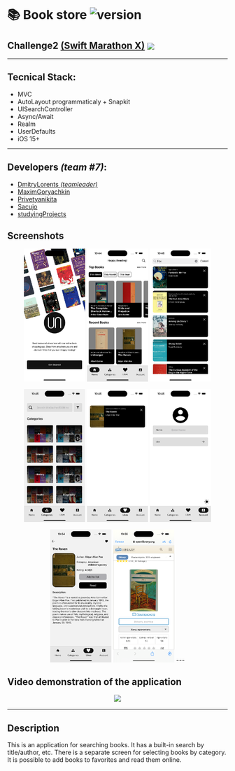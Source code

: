# 📚 Book store ![version](https://img.shields.io/badge/v1.0-release-green?link=release)

## Challenge2 [(Swift Marathon X)](https://t.me/swiftmarathon) <a href="url"><img src="https://github.com/DmitryLorents/Bomba-Challenge1/blob/dmitry/readmeFix/Bomba-Challenge1/SupportingFiles/Assets.xcassets/ReadmeFiles/swiftMarathon.imageset/swift%20Marathon.jpeg" height="auto" width="30" align="center"></a>

---

## Tecnical Stack:

* MVC
* AutoLayout programmaticaly + Snapkit
* UISearchController
* Async/Await
* Realm
* UserDefaults
* iOS 15+

---

## Developers *(team #7)*:

* [DmitryLorents *(teamleader)*](https://github.com/DmitryLorents)
* [MaximGoryachkin](https://github.com/MaximGoryachkin)
* [Privetyanikita](https://github.com/Privetyanikita)
* [Sacujo](https://github.com/Sacujo)
* [studyingProjects](https://github.com/studyingProjects)


## Screenshots
<p align="center">
<img src="https://github.com/DmitryLorents/BookStore/blob/develop/BookStore/SupportingFiles/Assets.xcassets/ReadmeImages/WelcomeVC.imageset/WelcomeVC.png" width="140"/> <img src="https://github.com/DmitryLorents/BookStore/blob/develop/BookStore/SupportingFiles/Assets.xcassets/ReadmeImages/HomeVC.imageset/HomeVC.png" width="140"/>  <img src="https://github.com/DmitryLorents/BookStore/blob/develop/BookStore/SupportingFiles/Assets.xcassets/ReadmeImages/SearchVC.imageset/SearchVC.png" width="140"/> 
</p>

<p align="center">
  <img src="https://github.com/DmitryLorents/BookStore/blob/develop/BookStore/SupportingFiles/Assets.xcassets/ReadmeImages/CategoriesVC.imageset/CategoriesVC.png" width="140"/> <img src="https://github.com/DmitryLorents/BookStore/blob/develop/BookStore/SupportingFiles/Assets.xcassets/ReadmeImages/LikesVC.imageset/LikesVC.png" width="140"/>  <img src="https://github.com/DmitryLorents/BookStore/blob/develop/BookStore/SupportingFiles/Assets.xcassets/ReadmeImages/AccountVC.imageset/AccountVC.png" width="140"/> 
</p>

<p align="center">
  <img src="https://github.com/DmitryLorents/BookStore/blob/develop/BookStore/SupportingFiles/Assets.xcassets/ReadmeImages/ProductVC.imageset/ProductVC.png" width="140"/> <img src="https://github.com/DmitryLorents/BookStore/blob/develop/BookStore/SupportingFiles/Assets.xcassets/ReadmeImages/ReadVC.imageset/ReadVC.png" width="140"/>
---

## Video demonstration of the application

<p align="center">
  <img src="https://github.com/DmitryLorents/BookStore/blob/develop/BookStore/SupportingFiles/Assets.xcassets/ReadmeImages/Animation.dataset/Animation.gif" width="300"/>
</p>


---

## Description

This is an application for searching books. It has a built-in search by title/author, etc. There is a separate screen for selecting books by category. It is possible to add books to favorites and read them online.
